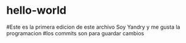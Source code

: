 # hello-world
#Este es la primera edicion de este archivo Soy Yandry y me gusta la programacion
#los commits son para guardar cambios

